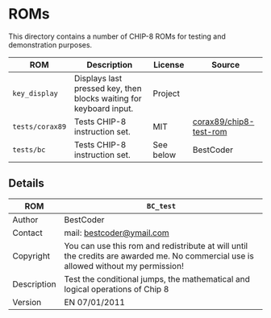 # ROMs

This directory contains a number of CHIP-8 ROMs for testing and demonstration purposes.

| ROM             | Description                                                        | License   | Source                                                              |
|-----------------|--------------------------------------------------------------------|-----------|---------------------------------------------------------------------|
| `key_display`   | Displays last pressed key, then blocks waiting for keyboard input. | Project   |                                                                     |
| `tests/corax89` | Tests CHIP-8 instruction set.                                      | MIT       | [corax89/chip8-test-rom](https://github.com/corax89/chip8-test-rom) |
| `tests/bc`      | Tests CHIP-8 instruction set.                                      | See below | BestCoder                                                           |

## Details

| ROM         | `BC_test`                                                                                                                           |
|-------------|-------------------------------------------------------------------------------------------------------------------------------------|
| Author      | BestCoder                                                                                                                           |
| Contact     | mail: bestcoder@ymail.com                                                                                                           |
| Copyright   | You can use this rom and redistribute at will until the credits are awarded me. No commercial use is allowed without my permission! |
| Description | Test the conditional jumps, the mathematical and logical operations of Chip 8                                                       |
| Version     | EN 07/01/2011                                                                                                                       |
